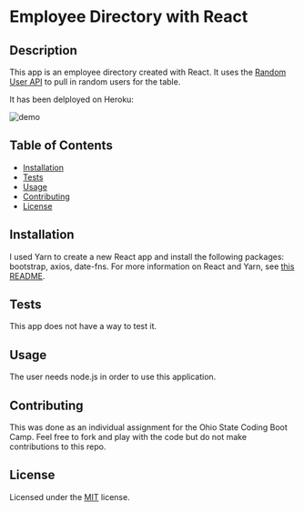 # Employee Directory with React

## Description
This app is an employee directory created with React. It uses the [Random User API](https://randomuser.me/) to pull in random users for the table.

It has been delployed on Heroku: 

![demo](./assets/demo.gif)

## Table of Contents
- [Installation](#installation)
- [Tests](#tests)
- [Usage](#usage)
- [Contributing](#contributing)
- [License](#license)

## Installation
I used Yarn to create a new React app and install the following packages: bootstrap, axios, date-fns. For more information on React and Yarn, see [this README](/public/README.md). 

## Tests
This app does not have a way to test it.

## Usage
The user needs node.js in order to use this application. 

## Contributing 
This was done as an individual assignment for the Ohio State Coding Boot Camp. Feel free to fork and play with the code but do not make contributions to this repo. 

## License 
Licensed under the [MIT](./assets/LICENSE.txt) license.